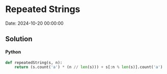 # Repeated Strings

Date: 2024-10-20 00:00:00

## Solution

#### Python
```python
def repeatedString(s, n):
    return (s.count('a') * (n // len(s))) + s[:n % len(s)].count('a')
 ```